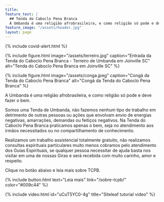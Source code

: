 ```yaml
---
title: 
feature_text: |
  ## Tenda do Caboclo Pena Branca
  A Umbanda é uma religião afrobrasileira, e como religião só pode e deve aplicar o bem na vida das pessoas.
feature_image: "/assets/header.jpg"
layout: page
---
```


{% include covid-alert.html %}

{% include figure.html image="/assets/terreiro.jpg" caption="Entrada da Tenda do Caboclo Pena Branca - Terreiro de Umbanda em Joinville SC" alt="Tenda do Caboclo Pena Branca em Joinville SC" %}

{% include figure.html image="/assets/conga.jpeg" caption="Congá da Tenda do Caboclo Pena Branca" alt="Congá da Tenda do Caboclo Pena Branca" %}

A Umbanda é uma religião afrobrasileira, e como religião só pode e deve fazer o bem.

Somos uma Tenda de Umbanda, não fazemos nenhum tipo de trabalho em detrimento de outras pessoas ou ações que envolvam envio de energias negativas, amarrações, demandas ou feitiços negativos. Na Tenda do Caboclo Pena Branca praticamos apenas o bem, seja no atendimento aos irmãos necessitados ou no compartilhamento de conhecimento.

Realizamos um trabalho assistencial totalmente gratuito, não realizamos consultas espirituais particulares muito menos cobramos pelo atendimento dos Guias Espirituais, se qualquer pessoa necessitar de ajuda basta nos visitar em uma de nossas Giras e será recebida com muito carinho, amor e respeito.

Clique no botão abaixo e leia mais sobre TCPB.

{% include button.html text="Leia mais" link="/sobre-tcpb/" color="#009c44" %}

{% include video.html id="uCuT5YC0-4g" title="Siteleaf tutorial video" %}